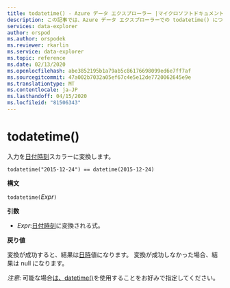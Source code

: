 ```yaml
---
title: todatetime() - Azure データ エクスプローラー |マイクロソフトドキュメント
description: この記事では、Azure データ エクスプローラーでの todatetime() について説明します。
services: data-explorer
author: orspod
ms.author: orspodek
ms.reviewer: rkarlin
ms.service: data-explorer
ms.topic: reference
ms.date: 02/13/2020
ms.openlocfilehash: abe3852195b1a79ab5c86176698099ed6e7ff7af
ms.sourcegitcommit: 47a002b7032a05ef67c4e5e12de7720062645e9e
ms.translationtype: MT
ms.contentlocale: ja-JP
ms.lasthandoff: 04/15/2020
ms.locfileid: "81506343"
---
```

# <a name="todatetime"></a>todatetime()

入力を[日付時刻](./scalar-data-types/datetime.md)スカラーに変換します。

```kusto
todatetime("2015-12-24") == datetime(2015-12-24)
```

**構文**

`todatetime(`*Expr*`)`

**引数**

* *Expr*:[日付時刻](./scalar-data-types/datetime.md)に変換される式。 

**戻り値**

変換が成功すると、結果は[日時](./scalar-data-types/datetime.md)値になります。
変換が成功しなかった場合、結果は null になります。
 
*注意*: 可能な場合[は、datetime()](./scalar-data-types/datetime.md)を使用することをお好みで指定してください。